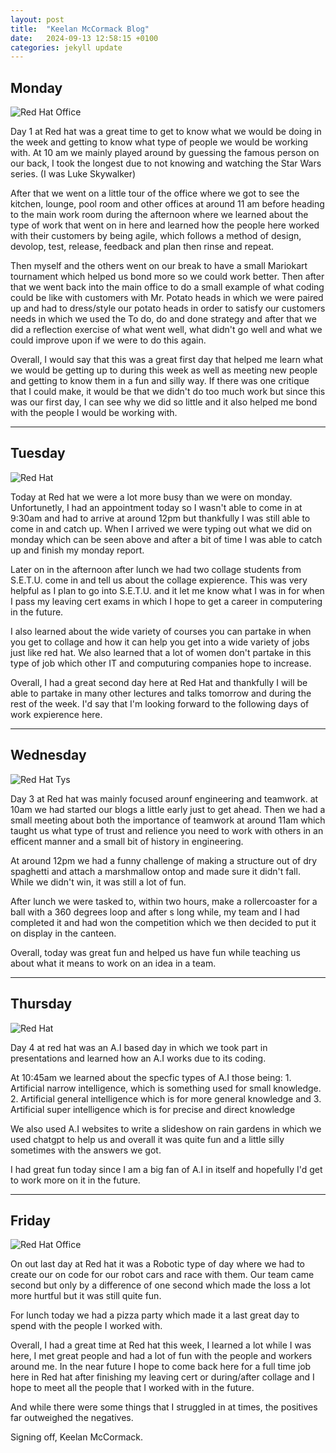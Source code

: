 ```yaml
---
layout: post
title:  "Keelan McCormack Blog"
date:   2024-09-13 12:58:15 +0100
categories: jekyll update
---
```



## Monday
![Red Hat Office](https://ctsgroup.ie/images/made/images/uploads/clients/IMG_0606_960_550_s_c1.JPG "Red Hat Waterford")

Day 1 at Red hat was a great time to get to know what we would be doing in the week and getting to know what type of people we would be working with. At 10 am we mainly played around by guessing the famous person on our back, I took the longest due to not knowing and watching the Star Wars series. (I was Luke Skywalker)

After that we went on a little tour of the office where we got to see the kitchen, lounge, pool room and other offices at around 11 am before heading to the main work room during the afternoon where we learned about the type of work that went on in here and learned how the people here worked with their customers by being agile, which follows a method of design, devolop, test, release, feedback and plan then rinse and repeat. 

Then myself and the others went on our break to have a small Mariokart tournament which helped us bond more so we could work better. Then after that we went back into the main office to do a small example of what coding could be like with customers with Mr. Potato heads in which we were paired up and had to dress/style our potato heads in order to satisfy our customers needs in which we used the To do, do and done strategy and after that we did a reflection exercise of what went well, what didn't go well and what we could improve upon if we were to do this again. 

Overall, I would say that this was a great first day that helped me learn what we would be getting up to during this week as well as meeting new people and getting to know them in a fun and silly way. If there was one critique that I could make, it would be that we didn't do too much work but since this was our first day, I can see why we did so little and it also helped me bond with the people I would be working with.


---
## Tuesday
![Red Hat](https://media.licdn.com/dms/image/sync/v2/D4E27AQG0k7J11PhVrA/articleshare-shrink_800/articleshare-shrink_800/0/1715854575117?e=2147483647&v=beta&t=p90eVR4DoE3f_dLfR9lHtLAVEG56CL9iItgiYbWf0yU "Red Hat Waterford")

Today at Red hat we were a lot more busy than we were on monday. Unfortunetly, I had an appointment today so I wasn't able to come in at 9:30am and had to arrive at around 12pm but thankfully I was still able to come in and catch up. When I arrived we were typing out what we did on monday which can be seen above and after a bit of time I was able to catch up and finish my monday report.

Later on in the afternoon after lunch we had two collage students from S.E.T.U. come in and tell us about the collage expierence. This was very helpful as I plan to go into S.E.T.U. and it let me know what I was in for when I pass my leaving cert exams in which I hope to get a career in computering in the future. 

I also learned about the wide variety of courses you can partake in when you get to collage and how it can help you get into a wide variety of jobs just like red hat. We also learned that a lot of women don't partake in this type of job which other IT and computuring companies hope to increase.

Overall, I had a great second day here at Red Hat and thankfully I will be able to partake in many other lectures and talks tomorrow and during the rest of the week. I'd say that I'm looking forward to the following days of work expierence here.

---
## Wednesday
![Red Hat Tys](https://media.licdn.com/dms/image/D4E12AQGU2MRA1t_flw/article-cover_image-shrink_720_1280/0/1669889882460?e=2147483647&v=beta&t=2iisPY76v14iDs2r6ruxcI0rKQ5a51bWC5Ted8bh6Fc "Red Hat TYs")

Day 3 at Red hat was mainly focused arounf engineering and teamwork. at 10am we had started our blogs a little early just to get ahead. Then we had a small meeting about both the importance of teamwork at around 11am which taught us what type of trust and relience you need to work with others in an efficent manner and a small bit of history in engineering.

At around 12pm we had a funny challenge of making a structure out of dry spaghetti and attach a marshmallow ontop and made sure it didn't fall. While we didn't win, it was still a lot of fun. 

After lunch we were tasked to, within two hours, make a rollercoaster for a ball with a 360 degrees loop and after s long while, my team and I had completed it and had won the competition which we then decided to put it on display in the canteen.

Overall, today was great fun and helped us have fun while teaching us about what it means to work on an idea in a team.

---
## Thursday
![Red Hat](https://miro.medium.com/v2/resize:fit:1400/0*7VyEZgzwUhQMeBqb "Code")

Day 4 at red hat was an A.I based day in which we took part in presentations and learned how an A.I works due to its coding.

At 10:45am we learned about the specfic types of A.I those being: 1. Artificial narrow intelligence, which is something used for small knowledge. 2. Artificial general intelligence which is for more general knowledge and 3. Artificial super intelligence which is for precise and direct knowledge

We also used A.I websites to write a slideshow on rain gardens in which we used chatgpt to help us and overall it was quite fun and a little silly sometimes with the answers we got. 

I had great fun today since I am a big fan of A.I in itself and hopefully I'd get to work more on it in the future.

---
## Friday
![Red Hat Office](https://github.blog/wp-content/uploads/2023/10/Collaboration-DarkMode-2.png?resize=1200%2C630 "Github")

On out last day at Red hat it was a Robotic type of day where we had to create our on code for our robot cars and race with them. Our team came second but only by a difference of one second which made the loss a lot more hurtful but it was still quite fun.

For lunch today we had a pizza party which made it a last great day to spend with the people I worked with. 

Overall, I had a great time at Red hat this week, I learned a lot while I was here, I met great people and had a lot of fun with the people and workers around me. In the near future I hope to come back here for a full time job here in Red hat after finishing my leaving cert or during/after collage and I hope to meet all the people that I worked with in the future.

And while there were some things that I struggled in at times, the positives far outweighed the negatives.

Signing off, Keelan McCormack.

